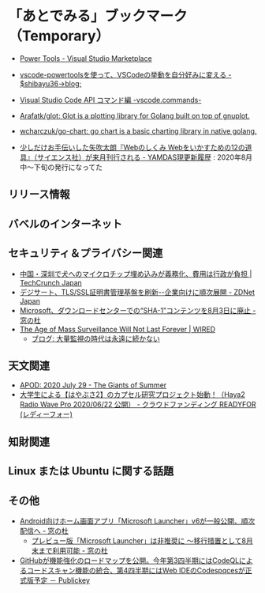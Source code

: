 # 「あとでみる」ブックマーク（Temporary）

- [Power Tools - Visual Studio Marketplace](https://marketplace.visualstudio.com/items?itemName=ego-digital.vscode-powertools)
- [vscode-powertoolsを使って、VSCodeの挙動を自分好みに変える - $shibayu36->blog;](https://blog.shibayu36.org/entry/2019/12/02/193000)
- [Visual Studio Code API コマンド編 -vscode.commands-](https://clickan.click/vscode-command/)

- [Arafatk/glot: Glot is a plotting library for Golang built on top of gnuplot.](https://github.com/arafatk/glot)
- [wcharczuk/go-chart: go chart is a basic charting library in native golang.](https://github.com/wcharczuk/go-chart)

- [少しだけお手伝いした矢吹太朗『Webのしくみ Webをいかすための12の道具』（サイエンス社）が来月刊行される - YAMDAS現更新履歴](https://yamdas.hatenablog.com/entry/20200618/web-no-shikumi) : 2020年8月中～下旬の発行になってた


## リリース情報


## バベルのインターネット


## セキュリティ＆プライバシー関連

- [中国・深圳で犬へのマイクロチップ埋め込みが義務化、費用は行政が負担  |  TechCrunch Japan](https://jp.techcrunch.com/2020/07/29/2020-07-28-all-dogs-in-shenzhen-china-will-get-microchipped-by-2020/)
- [デジサート、TLS/SSL証明書管理基盤を刷新--企業向けに順次展開 - ZDNet Japan](https://japan.zdnet.com/article/35157375/)
- [Microsoft、ダウンロードセンターでの“SHA-1”コンテンツを8月3日に廃止 - 窓の杜](https://forest.watch.impress.co.jp/docs/news/1268039.html)
- [The Age of Mass Surveillance Will Not Last Forever | WIRED](https://www.wired.com/story/the-age-of-mass-surveillance-will-not-last-forever/)
    - [ブログ: 大量監視の時代は永遠に続かない](https://okuranagaimo.blogspot.com/2020/07/blog-post_31.html)

## 天文関連

- [APOD: 2020 July 29 - The Giants of Summer](https://apod.nasa.gov/apod/ap200729.html)
- [大学生による【はやぶさ2】のカプセル研究プロジェクト始動！（Haya2 Radio Wave Pro 2020/06/22 公開） - クラウドファンディング READYFOR (レディーフォー)](https://readyfor.jp/projects/HAYA2RWRP)

## 知財関連


## Linux または Ubuntu に関する話題


## その他

- [Android向けホーム画面アプリ「Microsoft Launcher」v6が一般公開、順次配信へ - 窓の杜](https://forest.watch.impress.co.jp/docs/news/1265733.html)
    - [プレビュー版「Microsoft Launcher」は非推奨に ～移行措置として8月末まで利用可能 - 窓の杜](https://forest.watch.impress.co.jp/docs/news/1267648.html)
- [GitHubが機能強化のロードマップを公開。今年第3四半期にはCodeQLによるコードスキャン機能の統合、第4四半期にはWeb IDEのCodespqcesが正式版予定 － Publickey](https://www.publickey1.jp/blog/20/github3codeql4web_idecodespqces.html)

<!-- eof -->
